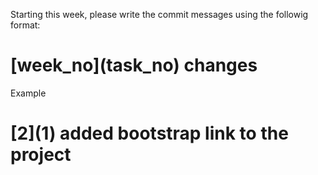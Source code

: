
Starting this week, please write the commit messages using the followig format:

# \[week_no\]\(task_no\) changes

Example
# \[2\]\(1\) added bootstrap link to the project
